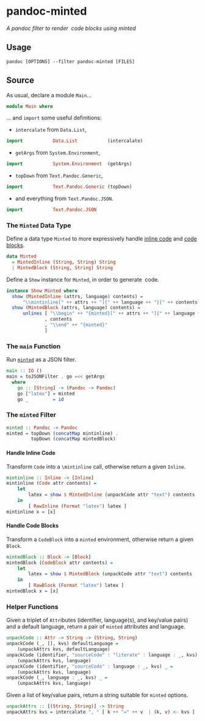 pandoc-minted
=============

*A pandoc filter to render  code blocks using minted*

Usage
-----

``` fish
pandoc [OPTIONS] --filter pandoc-minted [FILES]
```

Source
------

As usual, declare a module `Main`...

```haskell
module Main where
```

... and `import` some useful definitions:

-   `intercalate` from `Data.List`,

```haskell
import           Data.List           (intercalate)
```

-   `getArgs` from `System.Environment`,

```haskell
import           System.Environment  (getArgs)
```

-   `topDown` from `Text.Pandoc.Generic`,

```haskell
import           Text.Pandoc.Generic (topDown)
```

-   and everything from `Text.Pandoc.JSON`.

```haskell
import           Text.Pandoc.JSON
```

### The `Minted` Data Type

Define a data type `Minted` to more expressively handle [inline code](#mintinline) and [code blocks](#mintedBlock).

<a name="Minted" />

```haskell
data Minted
  = MintedInline (String, String) String
  | MintedBlock (String, String) String
```

Define a `Show` instance for `Minted`, in order to generate  code.

```haskell
instance Show Minted where
  show (MintedInline (attrs, language) contents) =
      "\\mintinline[" ++ attrs ++ "]{" ++ language ++ "}{" ++ contents ++ "}"
  show (MintedBlock (attrs, language) contents) =
      unlines [ "\\begin" ++ "{minted}[" ++ attrs ++ "]{" ++ language ++ "}"
              , contents
              , "\\end" ++ "{minted}"
              ]
```

### The `main` Function

Run [`minted`](#minted) as a JSON filter.

<a name="main" />

```haskell
main :: IO ()
main = toJSONFilter . go =<< getArgs
  where
    go :: [String] -> (Pandoc -> Pandoc)
    go ["latex"] = minted
    go _         = id
```

### The `minted` Filter

<a name="minted" />

```haskell
minted :: Pandoc -> Pandoc
minted = topDown (concatMap mintinline) .
         topDown (concatMap mintedBlock)
```

#### Handle Inline Code

Transform `Code` into a `\mintinline` call, otherwise return a given `Inline`.

<a name="mintinline" />

```haskell
mintinline :: Inline -> [Inline]
mintinline (Code attr contents) =
    let
        latex = show $ MintedInline (unpackCode attr "text") contents
    in
        [ RawInline (Format "latex") latex ]
mintinline x = [x]
```

#### Handle Code Blocks

Transform a `CodeBlock` into a `minted` environment, otherwise return a given `Block`.

<a name="mintedBlock" />

```haskell
mintedBlock :: Block -> [Block]
mintedBlock (CodeBlock attr contents) =
    let
        latex = show $ MintedBlock (unpackCode attr "text") contents
    in
        [ RawBlock (Format "latex") latex ]
mintedBlock x = [x]
```

### Helper Functions

Given a triplet of `Attr`ibutes (identifier, language(s), and key/value pairs) and a default language, return a pair of `minted` attributes and language.

```haskell
unpackCode :: Attr -> String -> (String, String)
unpackCode (_, [], kvs) defaultLanguage =
    (unpackAttrs kvs, defaultLanguage)
unpackCode (identifier, "sourceCode" : "literate" : language : _, kvs) _ =
    (unpackAttrs kvs, language)
unpackCode (identifier, "sourceCode" : language : _, kvs) _ =
    (unpackAttrs kvs, language)
unpackCode (_, language : _, kvs) _ =
    (unpackAttrs kvs, language)
```

Given a list of key/value pairs, return a string suitable for `minted` options.

```haskell
unpackAttrs :: [(String, String)] -> String
unpackAttrs kvs = intercalate ", " [ k ++ "=" ++ v  | (k, v) <- kvs ]
```
